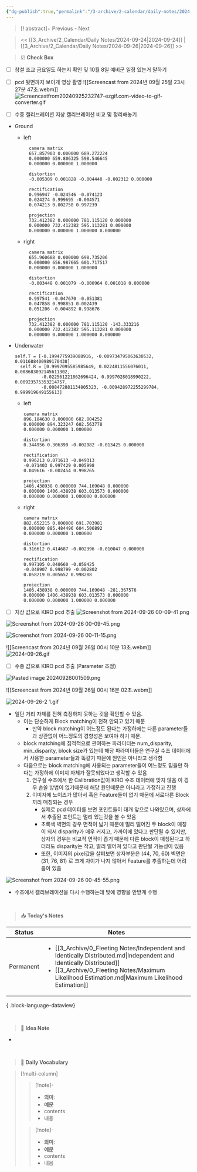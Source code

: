 ```yaml
---
{"dg-publish":true,"permalink":"/3-archive/2-calendar/daily-notes/2024-09-25/","tags":["DailyNote"],"noteIcon":"","created":"2024-09-25"}
---
```


>[! abstract]+ Previous - Next



><< [[3_Archive/2_Calendar/Daily Notes/2024-09-24\|2024-09-24]] | [[3_Archive/2_Calendar/Daily Notes/2024-09-26\|2024-09-26]] >>

> ☑ **Check Box**

- [ ] 창설 조교 금요일도 하는지 확인 및 10월 8일 예비군 일정 있는거 말하기
- [ ] pcd 뒷면까지 보이게 영상 촬영
![[Screencast from 2024년 09월 25일 23시 27분 47초.webm]]
![Screencastfrom20240925232747-ezgif.com-video-to-gif-converter.gif](/img/user/3_Archive/1_Attachments/Screencastfrom20240925232747-ezgif.com-video-to-gif-converter.gif)

- [ ] 수중 캘리브레이션 지상 캘리브레이션 비교 및 정리해놓기


- Ground 
	- left
	  ```
		camera matrix
		657.857903 0.000000 689.272224
		0.000000 659.806325 598.546645
		0.000000 0.000000 1.000000
		
		distortion
		-0.005309 0.001828 -0.004448 -0.002312 0.000000
		
		rectification
		0.996947 -0.024546 -0.074123
		0.024274 0.999695 -0.004571
		0.074213 0.002758 0.997239
		
		projection
		732.412382 0.000000 781.115120 0.000000
		0.000000 732.412382 595.113281 0.000000
		0.000000 0.000000 1.000000 0.000000
		```
	- right
	  ```
		camera matrix
		655.960688 0.000000 698.735206
		0.000000 656.987665 601.717517
		0.000000 0.000000 1.000000
		
		distortion
		-0.003448 0.001079 -0.000964 0.001018 0.000000
		
		rectification
		0.997541 -0.047670 -0.051381
		0.047858 0.998851 0.002439
		0.051206 -0.004892 0.998676
		
		projection
		732.412382 0.000000 781.115120 -143.333216
		0.000000 732.412382 595.113281 0.000000
		0.000000 0.000000 1.000000 0.000000
		```

- Underwater
  ```
  self.T = [-0.1994775939088916, -0.009734795063630532, 0.011688400989170438]
	self.R = [0.9997095585985649, 0.0224811556076011, 0.008683092145611302, 
			-0.022561221862696424, 0.9997028018990222, 0.00923575353214757, 
			-0.008472881134805323, -0.009428972255299784, 0.999919649155613]
	```
  
	- left
		```
		camera matrix
		896.184630 0.000000 682.804252
		0.000000 894.323247 602.563778
		0.000000 0.000000 1.000000
		
		distortion
		0.344956 0.306399 -0.002982 -0.013425 0.000000
		
		rectification
		0.996213 0.071613 -0.049313
		-0.071403 0.997429 0.005998
		0.049616 -0.002454 0.998765
		
		projection
		1406.438938 0.000000 744.169048 0.000000
		0.000000 1406.438938 603.013573 0.000000
		0.000000 0.000000 1.000000 0.000000
		```
	- right
		```
		camera matrix
		882.652215 0.000000 691.703981
		0.000000 885.484496 604.506892
		0.000000 0.000000 1.000000
		
		distortion
		0.316612 0.414687 -0.002396 -0.010047 0.000000
		
		rectification
		0.997105 0.048660 -0.058425
		-0.048907 0.998799 -0.002802
		0.058219 0.005652 0.998288
		
		projection
		1406.438938 0.000000 744.169048 -281.367576
		0.000000 1406.438938 603.013573 0.000000
		0.000000 0.000000 1.000000 0.000000
		
		```

- [ ] 지상 값으로 KIRO pcd 추출
![Screenshot from 2024-09-26 00-09-41.png](/img/user/3_Archive/1_Attachments/Screenshot%20from%202024-09-26%2000-09-41.png)

![Screenshot from 2024-09-26 00-09-45.png](/img/user/3_Archive/1_Attachments/Screenshot%20from%202024-09-26%2000-09-45.png)

![Screenshot from 2024-09-26 00-11-15.png](/img/user/3_Archive/1_Attachments/Screenshot%20from%202024-09-26%2000-11-15.png)

![[Screencast from 2024년 09월 26일 00시 10분 13초.webm]]
![2024-09-26.gif](/img/user/3_Archive/1_Attachments/2024-09-26.gif)

- [ ] 수중 값으로 KIRO pcd 추출 (Parameter 조정)

![Pasted image 20240926001509.png](/img/user/3_Archive/1_Attachments/Pasted%20image%2020240926001509.png)

![[Screencast from 2024년 09월 26일 00시 16분 02초.webm]]

![2024-09-26-2 1.gif](/img/user/3_Archive/1_Attachments/2024-09-26-2%201.gif)

- 일단 거리 자체를 전혀 측정하지 못하는 것을 확인할 수 있음. 
	- 이는 단순하게 Block matching이 전혀 안되고 있기 때문
		- 만약 block matching이 어느정도 된다는 가정하에는 다른 parameter들과 상관없이 어느정도의 경향성은 보여야 하기 때문.
	- block matching에 집적적으로 관여하는 파라미터는 num_disparity, min_disparity, block size가 있는데 해당 파라미터들은 연구실 수조 데이터에서 사용한 parameter들과 똑같기 때문에 원인은 아니라고 생각함
	- 다음으로는 block matching에 사용되는 parameter들이 어느정도 믿을만 하다는 가정하에 이미지 자체가 잘못되었다고 생각할 수 있음
	  1. 연구실 수조에서 한 Calibration값이 KIRO 수조 데이터에 맞지 않음
	     이 경우 손쓸 방법이 없기때문에 해당 원인때문은 아니라고 가정하고 진행
	  2. 이미지에 노이즈가 많아서 혹은 Feature들이 없기 때문에 서로다른 Block끼리 매칭되는 경우
	     - 실제로 pcd 데이터를 보면 포인트들이 대개 앞으로 나와있으며, 상자에서 추출된 포인트는 멀리 있는것을 볼 수 있음
	     - 초록색 벽면의 경우 면적이 넓기 때문에 멀리 떨어진 두 block이 매칭이 되서 disparity가 매우 커지고, 가까이에 있다고 판단될 수 있지만, 상자의 경우는 비교적 면적이 좁기 때문에 다른 block이 매칭된다고 하더라도 disparity는 작고, 멀리 떨어져 있다고 판단될 가능성이 있음
	     - 또한, 이미지의 pixel값을 살펴보면 상자부분은 (44, 70, 60) 벽면은 (31, 76, 81) 로 크게 차이가 나지 않아서 Feature를 추출하는데 어려움이 있음
	
![Screenshot from 2024-09-26 00-45-55.png](/img/user/3_Archive/1_Attachments/Screenshot%20from%202024-09-26%2000-45-55.png)


- 수조에서 캘리브레이션을 다시 수행하는데 빛에 영향을 안받게 수행

<br>

> 📥 **Today's Notes**

| Status    | Notes                                                                                                                                                                                                                                         |
| --------- | --------------------------------------------------------------------------------------------------------------------------------------------------------------------------------------------------------------------------------------------- |
| Permanent | <ul><li>[[3_Archive/0_Fleeting Notes/Independent and Identically Distributed.md\\|Independent and Identically Distributed]]</li><li>[[3_Archive/0_Fleeting Notes/Maximum Likelihood Estimation.md\\|Maximum Likelihood Estimation]]</li></ul> |

{ .block-language-dataview}

<br>

> 🧠 **Idea Note**

- 



<br>

> 📖 **Daily Vocabulary**

>[!multi-column]
>>[!note]- 
>>- **의미**: 
>>- **예문**
>>	- contents
>>	- 내용
>
>>[!note]- 
>>- **의미**: 
>>- **예문**
>>	- contents
>>	- 내용

<br/>

